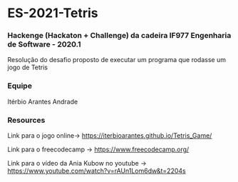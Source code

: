 # ES-2021-Tetris

### Hackenge (Hackaton + Challenge) da cadeira IF977 Engenharia de Software - 2020.1

Resolução do desafio proposto de executar um programa que rodasse um jogo de Tetris

### Equipe

Itérbio Arantes Andrade

### Resources
Link para o jogo online-> https://iterbioarantes.github.io/Tetris_Game/

Link para o freecodecamp -> https://www.freecodecamp.org/

Link para o vídeo da Ania Kubow no youtube -> https://www.youtube.com/watch?v=rAUn1Lom6dw&t=2204s
